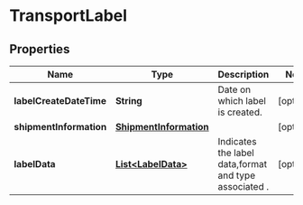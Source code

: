 # TransportLabel

## Properties
Name | Type | Description | Notes
------------ | ------------- | ------------- | -------------
**labelCreateDateTime** | **String** | Date on which label is created. |  [optional]
**shipmentInformation** | [**ShipmentInformation**](ShipmentInformation.md) |  |  [optional]
**labelData** | [**List&lt;LabelData&gt;**](LabelData.md) | Indicates the label data,format and type associated . |  [optional]
